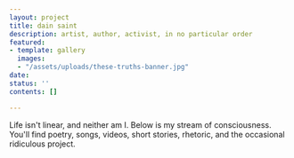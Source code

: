 ```yaml
---
layout: project
title: dain saint
description: artist, author, activist, in no particular order
featured:
- template: gallery
  images:
  - "/assets/uploads/these-truths-banner.jpg"
date: 
status: ''
contents: []

---
```

Life isn't linear, and neither am I. Below is my stream of consciousness. You'll find poetry, songs, videos, short stories, rhetoric, and the occasional ridiculous project. 